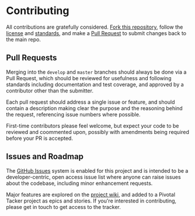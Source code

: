 # Contributing

All contributions are gratefully considered. [Fork this repository](https://github.com/marcelkornblum/dialectic/fork), follow the [license](../LICENSE) and [standards](./STANDARDS.md), and make a [Pull Request](https://github.com/marcelkornblum/dialectic/pulls) to submit changes back to the main repo.

## Pull Requests

Merging into the `develop` and `master` branches should always be done via a Pull Request, which should be reviewed for usefulness and following standards including documentation and test coverage, and approved by a contributor other than the submitter.

Each pull request should address a single issue or feature, and should contain a description making clear the purpose and the reasoning behind the request, referencing issue numbers where possible.

First-time contributors please feel welcome, but expect your code to be reviewed and coommented upon, possibly with amendments being required before your PR is accepted.

## Issues and Roadmap

The [GitHub Issues](https://github.com/marcelkornblum/dialectic/issues) system is enabled for this project and is intended to be a developer-centric, open access issue list where anyone can raise issues about the codebase, including minor enhancement requests.

Major features are explored on the [project wiki](https://github.com/marcelkornblum/dialectic/wiki), and added to a Pivotal Tacker project as epics and stories. If you're interested in contributing, please get in touch to get access to the tracker.
